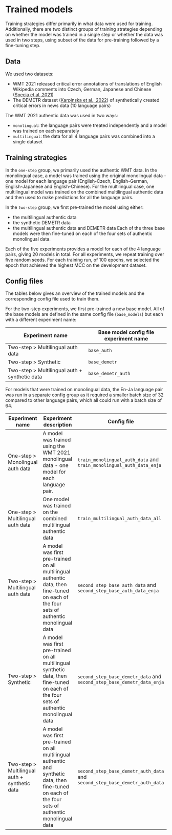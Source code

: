 # Trained models

Training strategies differ primarily in what data were used for training. Additionally, there are two distinct groups of training strategies depending on whether the model was trained in a single step or whether the data was used in two steps, using subset of the data for pre-training followed by a fine-tuning step.

## Data

We used two datasets:
- WMT 2021 released critical error annotations of translations of English Wikipedia comments into Czech, German, Japanese and Chinese ([Specia et al.,2021](https://aclanthology.org/2021.wmt-1.71/))
- The DEMETR dataset ([Karpinska et al., 2022](https://doi.org/10.18653/v1/2022.emnlp-main.649)) of synthetically created critical errors in news data (10 language pairs)

The WMT 2021 authentic data was used in two ways:
- `monolingual`: the language pairs were treated independently and a model was trained on each separately
- `multilingual`: the data for all 4 language pairs was combined into a single dataset

## Training strategies

In the `one-step` group, we primarily used the authentic WMT data. In the monolingual case, a model was
trained using the original monolingual data - one model for each language pair (English-Czech, English-German, English-Japanese and English-Chinese). For the multilingual case,
one multilingual model was trained on the combined multilingual authentic data and then used to make
predictions for all the language pairs.

In the `two-step` group, we first pre-trained the model using either:
- the multilingual authentic data
- the synthetic DEMETR data
- the multilingual authentic data and DEMETR data
Each of the three base models were then fine-tuned on each of the four sets of authentic monolingual data.

Each of the five experiments provides a model for each of the 4 language pairs, giving 20 models in total. For all experiments, we repeat training over five random seeds. For each training run, of 100 epochs, we selected the epoch that achieved the highest MCC on the development dataset.

## Config files

The tables below gives an overview of the trained models and the corresponding config file used to train them.

For the two-step experiments, we first pre-trained a new base model. All of the base models are defined in the same config file (`base_models`) but each with a different experiment name:

| Experiment name | Base model config file experiment name |
|----------------------------|-----------------------------|
| Two-step > Multilingual auth data | `base_auth` |
| Two-step > Synthetic | `base_demetr` |
| Two-step > Multilingual auth + synthetic data | `base_demetr_auth` |

For models that were trained on monolingual data, the En-Ja language pair was run in a separate config group as it required a smaller batch size of 32 compared to other language pairs, which all could run with a batch size of 64.

|Experiment name |Experiment description|Config file|
|-------------------------|----------------------|-----------|
|One-step > Monolingual auth data|A model was trained using the WMT 2021 monolingual data - one model for each language pair.|`train_monolingual_auth_data` and <br>`train_monolingual_auth_data_enja`|
|One-step > Multilingual auth data|One model was trained on the combined multilingual authentic data|`train_multilingual_auth_data_all`|
|Two-step > Multilingual auth data|A model was first pre-trained on all multilingual authentic data, then fine-tuned on each of the four sets of authentic monolingual data|`second_step_base_auth_data` and `second_step_base_auth_data_enja`|
|Two-step > Synthetic| A model was first pre-trained on all multilingual synthetic data, then fine-tuned on each of the four sets of authentic monolingual data|`second_step_base_demetr_data` and `second_step_base_demetr_data_enja`|
|Two-step > Multilingual auth + synthetic data|A model was first pre-trained on all multilingual authentic and synthetic data, then fine-tuned on each of the four sets of authentic monolingual data|`second_step_base_demetr_auth_data` and `second_step_base_demetr_auth_data`|
